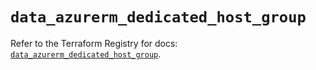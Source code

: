 # `data_azurerm_dedicated_host_group`

Refer to the Terraform Registry for docs: [`data_azurerm_dedicated_host_group`](https://registry.terraform.io/providers/hashicorp/azurerm/4.5.0/docs/data-sources/dedicated_host_group).
